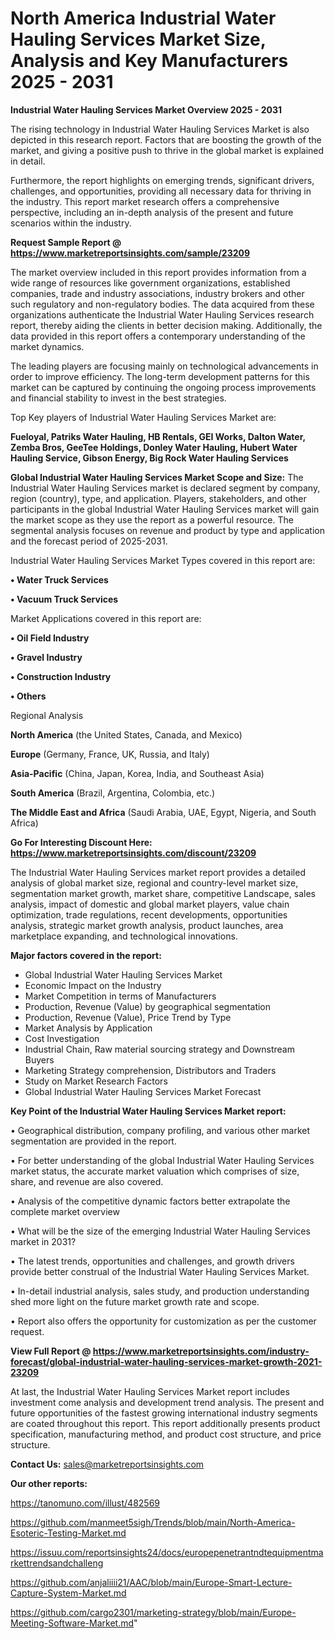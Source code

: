 # North America Industrial Water Hauling Services Market Size, Analysis and Key Manufacturers 2025 - 2031

<Strong> Industrial Water Hauling Services Market Overview 2025 - 2031</strong>

The rising technology in Industrial Water Hauling Services Market is also depicted in this research report. Factors that are boosting the growth of the market, and giving a positive push to thrive in the global market is explained in detail.

Furthermore, the report highlights on emerging trends, significant drivers, challenges, and opportunities, providing all necessary data for thriving in the industry. This report market research offers a comprehensive perspective, including an in-depth analysis of the present and future scenarios within the industry.

<strong>Request Sample Report @ <a href=https://www.marketreportsinsights.com/sample/23209>https://www.marketreportsinsights.com/sample/23209</a></strong>

The market overview included in this report provides information from a wide range of resources like government organizations, established companies, trade and industry associations, industry brokers and other such regulatory and non-regulatory bodies. The data acquired from these organizations authenticate the Industrial Water Hauling Services research report, thereby aiding the clients in better decision making. Additionally, the data provided in this report offers a contemporary understanding of the market dynamics.

The leading players are focusing mainly on technological advancements in order to improve efficiency. The long-term development patterns for this market can be captured by continuing the ongoing process improvements and financial stability to invest in the best strategies.

Top Key players of Industrial Water Hauling Services Market are:

<strong>Fueloyal, Patriks Water Hauling, HB Rentals, GEI Works, Dalton Water, Zemba Bros, GeeTee Holdings, Donley Water Hauling, Hubert Water Hauling Service, Gibson Energy, Big Rock Water Hauling Services</strong>

<strong><b>Global Industrial Water Hauling Services Market Scope and Size:</b></strong>
The Industrial Water Hauling Services market is declared segment by company, region (country), type, and application. Players, stakeholders, and other participants in the global Industrial Water Hauling Services market will gain the market scope as they use the report as a powerful resource. The segmental analysis focuses on revenue and product by type and application and the forecast period of 2025-2031.

Industrial Water Hauling Services Market Types covered in this report are:

<strong>• Water Truck Services

• Vacuum Truck Services</strong>

Market Applications covered in this report are:

<strong>• Oil Field Industry

• Gravel Industry

• Construction Industry

• Others</strong> 

Regional Analysis

<strong>North America</strong> (the United States, Canada, and Mexico)

<strong>Europe</strong> (Germany, France, UK, Russia, and Italy)

<strong>Asia-Pacific</strong> (China, Japan, Korea, India, and Southeast Asia)

<strong>South America</strong> (Brazil, Argentina, Colombia, etc.)

<strong>The Middle East and Africa</strong> (Saudi Arabia, UAE, Egypt, Nigeria, and South Africa)

<strong>Go For Interesting Discount Here: <a href=https://www.marketreportsinsights.com/discount/23209>https://www.marketreportsinsights.com/discount/23209</a></strong>

The Industrial Water Hauling Services market report provides a detailed analysis of global market size, regional and country-level market size, segmentation market growth, market share, competitive Landscape, sales analysis, impact of domestic and global market players, value chain optimization, trade regulations, recent developments, opportunities analysis, strategic market growth analysis, product launches, area marketplace expanding, and technological innovations.

<strong><b>Major factors covered in the report:</b></strong>
<ul>
  <li>Global Industrial Water Hauling Services Market </li>
  <li>Economic Impact on the Industry</li>
  <li>Market Competition in terms of Manufacturers</li>
  <li>Production, Revenue (Value) by geographical segmentation</li>
  <li>Production, Revenue (Value), Price Trend by Type</li>
  <li>Market Analysis by Application</li>
  <li>Cost Investigation</li>
  <li>Industrial Chain, Raw material sourcing strategy and Downstream Buyers</li>
  <li>Marketing Strategy comprehension, Distributors and Traders</li>
  <li>Study on Market Research Factors</li>
  <li>Global Industrial Water Hauling Services Market Forecast</li>
</ul>

<strong><b>Key Point of the Industrial Water Hauling Services Market report:</b></strong>

• Geographical distribution, company profiling, and various other market segmentation are provided in the report.

• For better understanding of the global Industrial Water Hauling Services market status, the accurate market valuation which comprises of size, share, and revenue are also covered.

• Analysis of the competitive dynamic factors better extrapolate the complete market overview

• What will be the size of the emerging Industrial Water Hauling Services market in 2031?

• The latest trends, opportunities and challenges, and growth drivers provide better construal of the Industrial Water Hauling Services Market.

• In-detail industrial analysis, sales study, and production understanding shed more light on the future market growth rate and scope.

• Report also offers the opportunity for customization as per the customer request.

<strong><b>View Full Report @ <a href=https://www.marketreportsinsights.com/industry-forecast/global-industrial-water-hauling-services-market-growth-2021-23209>https://www.marketreportsinsights.com/industry-forecast/global-industrial-water-hauling-services-market-growth-2021-23209</a></b></strong>


At last, the Industrial Water Hauling Services Market report includes investment come analysis and development trend analysis. The present and future opportunities of the fastest growing international industry segments are coated throughout this report. This report additionally presents product specification, manufacturing method, and product cost structure, and price structure.

<strong>Contact Us:</strong>
sales@marketreportsinsights.com

<strong>Our other reports:</strong>

<a href=https://tanomuno.com/illust/482569>https://tanomuno.com/illust/482569</a>

<a href=https://github.com/manmeet5sigh/Trends/blob/main/North-America-Esoteric-Testing-Market.md>https://github.com/manmeet5sigh/Trends/blob/main/North-America-Esoteric-Testing-Market.md</a>

<a href=https://issuu.com/reportsinsights24/docs/europepenetrantndtequipmentmarkettrendsandchalleng>https://issuu.com/reportsinsights24/docs/europepenetrantndtequipmentmarkettrendsandchalleng</a>

<a href=https://github.com/anjaliiii21/AAC/blob/main/Europe-Smart-Lecture-Capture-System-Market.md>https://github.com/anjaliiii21/AAC/blob/main/Europe-Smart-Lecture-Capture-System-Market.md</a>

<a href=https://github.com/cargo2301/marketing-strategy/blob/main/Europe-Meeting-Software-Market.md>https://github.com/cargo2301/marketing-strategy/blob/main/Europe-Meeting-Software-Market.md</a>"
